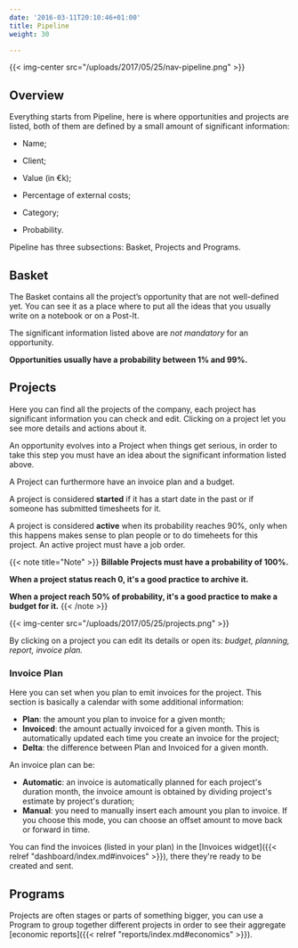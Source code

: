 ```yaml
---
date: '2016-03-11T20:10:46+01:00'
title: Pipeline
weight: 30

---
```

{{< img-center src="/uploads/2017/05/25/nav-pipeline.png" >}}

## Overview

Everything starts from Pipeline, here is where opportunities and projects are listed, both of them are defined by a small amount of significant information:

* Name;

* Client;

* Value (in €k);

* Percentage of external costs;

* Category;

* Probability.

Pipeline has three subsections: Basket, Projects and Programs.

## Basket

<div><p>The Basket contains all the project’s opportunity that are not well-defined yet. You can see it as a place where to put all the ideas that you usually write on a notebook or on a Post-It.</p><p>The significant information listed above are <i>not mandatory</i> for an opportunity.</p><p><b>Opportunities usually have a probability between 1% and 99%.</b></p></div>

## Projects

Here you can find all the projects of the company, each project has significant information you can check and edit. Clicking on a project let you see more details and actions about it.

An opportunity evolves into a Project when things get serious, in order to take this step you must have an idea about the significant information listed above.

A Project can furthermore have an invoice plan and a budget.

A project is considered **started** if it has a start date in the past or if someone has submitted timesheets for it.

A project is considered **active** when its probability reaches 90%, only when this happens makes sense to plan people or to do timeheets for this project. An active project must have a job order.  

{{< note title="Note" >}} 
**Billable Projects must have a probability of 100%.** 

**When a project status reach 0, it's a good practice to archive it.** 

**When a project reach 50% of probability, it's a good practice to make a budget for it.** 
{{< /note >}} 

{{< img-center src="/uploads/2017/05/25/projects.png" >}}

By clicking on a project you can edit its details or open its: *budget, planning, report, invoice plan.*

### Invoice Plan

Here you can set when you plan to emit invoices for the project. This section is basically a calendar with some additional information:

- **Plan**: the amount you plan to invoice for a given month;
- **Invoiced**: the amount actually invoiced for a given month. This is automatically updated each time you create an invoice for the project;
- **Delta**: the difference between Plan and Invoiced for a given month.

An invoice plan can be:

- **Automatic**: an invoice is automatically planned for each project's duration month, the invoice amount is obtained by dividing project's estimate by project's duration;
- **Manual**: you need to manually insert each amount you plan to invoice. If you choose this mode, you can choose an offset amount to move back or forward in time.

You can find the invoices (listed in your plan) in the [Invoices widget]({{< relref "dashboard/index.md#invoices" >}}), there they're ready to be created and sent.

## Programs

Projects are often stages or parts of something bigger, you can use a Program to group together different projects in order to see their aggregate [economic reports]({{< relref "reports/index.md#economics" >}}).